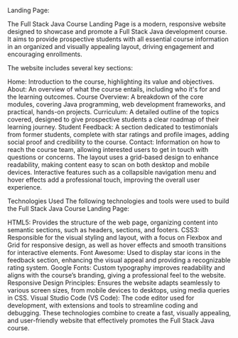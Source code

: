 Landing Page:

The Full Stack Java Course Landing Page is a modern, responsive website designed to showcase and promote a Full Stack Java development course. It aims to provide prospective students with all essential course information in an organized and visually appealing layout, driving engagement and encouraging enrollments.

The website includes several key sections:

Home: Introduction to the course, highlighting its value and objectives.
About: An overview of what the course entails, including who it's for and the learning outcomes.
Course Overview: A breakdown of the core modules, covering Java programming, web development frameworks, and practical, hands-on projects.
Curriculum: A detailed outline of the topics covered, designed to give prospective students a clear roadmap of their learning journey.
Student Feedback: A section dedicated to testimonials from former students, complete with star ratings and profile images, adding social proof and credibility to the course.
Contact: Information on how to reach the course team, allowing interested users to get in touch with questions or concerns.
The layout uses a grid-based design to enhance readability, making content easy to scan on both desktop and mobile devices. Interactive features such as a collapsible navigation menu and hover effects add a professional touch, improving the overall user experience.

Technologies Used
The following technologies and tools were used to build the Full Stack Java Course Landing Page:

HTML5: Provides the structure of the web page, organizing content into semantic sections, such as headers, sections, and footers.
CSS3: Responsible for the visual styling and layout, with a focus on Flexbox and Grid for responsive design, as well as hover effects and smooth transitions for interactive elements.
Font Awesome: Used to display star icons in the feedback section, enhancing the visual appeal and providing a recognizable rating system.
Google Fonts: Custom typography improves readability and aligns with the course’s branding, giving a professional feel to the website.
Responsive Design Principles: Ensures the website adapts seamlessly to various screen sizes, from mobile devices to desktops, using media queries in CSS.
Visual Studio Code (VS Code): The code editor used for development, with extensions and tools to streamline coding and debugging.
These technologies combine to create a fast, visually appealing, and user-friendly website that effectively promotes the Full Stack Java course.






